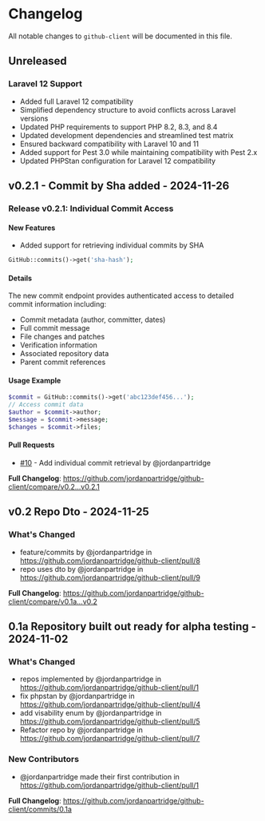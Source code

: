 # Changelog

All notable changes to `github-client` will be documented in this file.

## Unreleased

### Laravel 12 Support

* Added full Laravel 12 compatibility
* Simplified dependency structure to avoid conflicts across Laravel versions
* Updated PHP requirements to support PHP 8.2, 8.3, and 8.4
* Updated development dependencies and streamlined test matrix
* Ensured backward compatibility with Laravel 10 and 11
* Added support for Pest 3.0 while maintaining compatibility with Pest 2.x
* Updated PHPStan configuration for Laravel 12 compatibility

## v0.2.1 - Commit by Sha added - 2024-11-26

### Release v0.2.1: Individual Commit Access

#### New Features

* Added support for retrieving individual commits by SHA

```php
GitHub::commits()->get('sha-hash');

```
#### Details

The new commit endpoint provides authenticated access to detailed commit information including:

- Commit metadata (author, committer, dates)
- Full commit message
- File changes and patches
- Verification information
- Associated repository data
- Parent commit references

#### Usage Example

```php
$commit = GitHub::commits()->get('abc123def456...');
// Access commit data
$author = $commit->author;
$message = $commit->message;
$changes = $commit->files;

```
#### Pull Requests

* [#10](https://github.com/jordanpartridge/github-client/pull/10) - Add individual commit retrieval by @jordanpartridge

**Full Changelog**: https://github.com/jordanpartridge/github-client/compare/v0.2...v0.2.1

## v0.2 Repo Dto - 2024-11-25

### What's Changed

* feature/commits by @jordanpartridge in https://github.com/jordanpartridge/github-client/pull/8
* repo uses dto by @jordanpartridge in https://github.com/jordanpartridge/github-client/pull/9

**Full Changelog**: https://github.com/jordanpartridge/github-client/compare/v0.1a...v0.2

## 0.1a Repository built out ready for alpha testing - 2024-11-02

### What's Changed

* repos implemented by @jordanpartridge in https://github.com/jordanpartridge/github-client/pull/1
* fix phpstan by @jordanpartridge in https://github.com/jordanpartridge/github-client/pull/4
* add visability enum by @jordanpartridge in https://github.com/jordanpartridge/github-client/pull/5
* Refactor repo by @jordanpartridge in https://github.com/jordanpartridge/github-client/pull/7

### New Contributors

* @jordanpartridge made their first contribution in https://github.com/jordanpartridge/github-client/pull/1

**Full Changelog**: https://github.com/jordanpartridge/github-client/commits/0.1a
